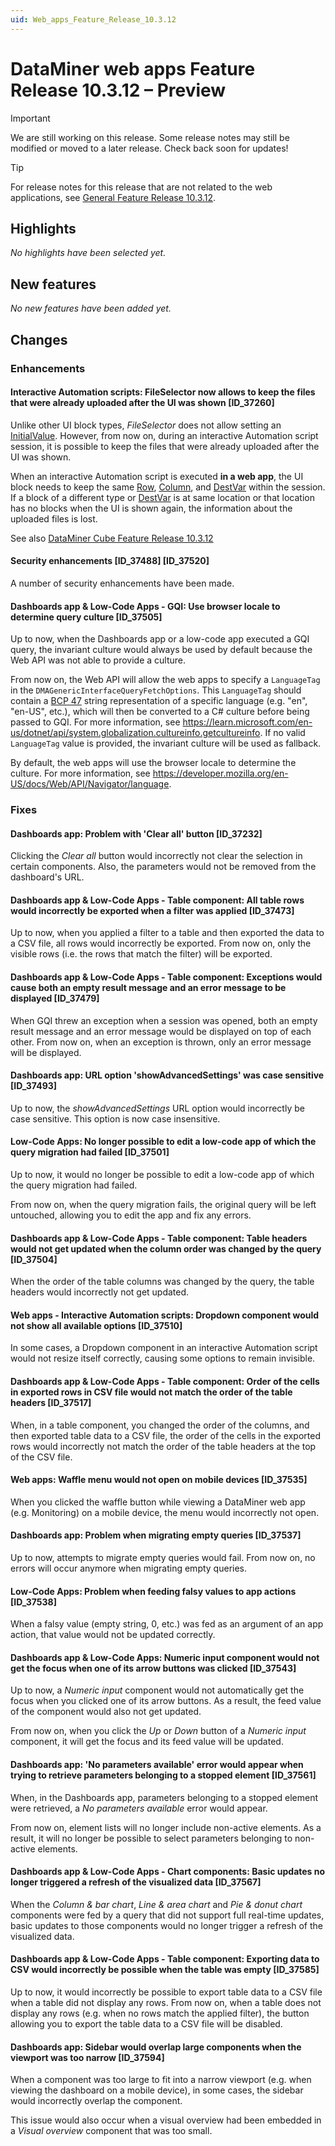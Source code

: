 ```yaml
---
uid: Web_apps_Feature_Release_10.3.12
---
```


# DataMiner web apps Feature Release 10.3.12 – Preview

> [!IMPORTANT]
> We are still working on this release. Some release notes may still be modified or moved to a later release. Check back soon for updates!

> [!TIP]
> For release notes for this release that are not related to the web applications, see [General Feature Release 10.3.12](xref:General_Feature_Release_10.3.12).

## Highlights

*No highlights have been selected yet.*

## New features

*No new features have been added yet.*

## Changes

### Enhancements

#### Interactive Automation scripts: FileSelector now allows to keep the files that were already uploaded after the UI was shown [ID_37260]

<!-- MR 10.3.0 [CU9] - FR 10.3.12 -->

Unlike other UI block types, *FileSelector* does not allow setting an [InitialValue](xref:Skyline.DataMiner.Automation.UIBlockDefinition#Skyline_DataMiner_Automation_UIBlockDefinition_InitialValue). However, from now on, during an interactive Automation script session, it is possible to keep the files that were already uploaded after the UI was shown.

When an interactive Automation script is executed **in a web app**, the UI block needs to keep the same [Row](xref:Skyline.DataMiner.Automation.UIBlockDefinition#Skyline_DataMiner_Automation_UIBlockDefinition_Row), [Column](xref:Skyline.DataMiner.Automation.UIBlockDefinition#Skyline_DataMiner_Automation_UIBlockDefinition_Column), and [DestVar](xref:Skyline.DataMiner.Automation.UIBlockDefinition#Skyline_DataMiner_Automation_UIBlockDefinition_DestVar) within the session. If a block of a different type or [DestVar](xref:Skyline.DataMiner.Automation.UIBlockDefinition#Skyline_DataMiner_Automation_UIBlockDefinition_DestVar) is at same location or that location has no blocks when the UI is shown again, the information about the uploaded files is lost.

See also [DataMiner Cube Feature Release 10.3.12](xref:Cube_Feature_Release_10.3.12#interactive-automation-scripts-fileselector-now-allows-to-keep-the-files-that-were-already-uploaded-after-the-ui-was-shown-id_37260)

#### Security enhancements [ID_37488] [ID_37520]

<!-- RN 37488/37520: MR 10.3.0 [CU9] - FR 10.3.12 -->

A number of security enhancements have been made.

#### Dashboards app & Low-Code Apps - GQI: Use browser locale to determine query culture [ID_37505]

<!-- MR 10.3.0 [CU9] - FR 10.3.12 -->

Up to now, when the Dashboards app or a low-code app executed a GQI query, the invariant culture would always be used by default because the Web API was not able to provide a culture.

From now on, the Web API will allow the web apps to specify a `LanguageTag` in the `DMAGenericInterfaceQueryFetchOptions`. This `LanguageTag` should contain a [BCP 47](https://www.rfc-editor.org/info/bcp47) string representation of a specific language (e.g. "en", "en-US", etc.), which will then be converted to a C# culture before being passed to GQI. For more information, see <https://learn.microsoft.com/en-us/dotnet/api/system.globalization.cultureinfo.getcultureinfo>. If no valid `LanguageTag` value is provided, the invariant culture will be used as fallback.

By default, the web apps will use the browser locale to determine the culture. For more information, see <https://developer.mozilla.org/en-US/docs/Web/API/Navigator/language>.

### Fixes

#### Dashboards app: Problem with 'Clear all' button [ID_37232]

<!-- MR 10.3.0 [CU9] - FR 10.3.12 -->

Clicking the *Clear all* button would incorrectly not clear the selection in certain components. Also, the parameters would not be removed from the dashboard's URL.

#### Dashboards app & Low-Code Apps - Table component: All table rows would incorrectly be exported when a filter was applied [ID_37473]

<!-- MR 10.3.0 [CU9] - FR 10.3.12 -->

Up to now, when you applied a filter to a table and then exported the data to a CSV file, all rows would incorrectly be exported. From now on, only the visible rows (i.e. the rows that match the filter) will be exported.

#### Dashboards app & Low-Code Apps - Table component: Exceptions would cause both an empty result message and an error message to be displayed [ID_37479]

<!-- MR 10.3.0 [CU9] - FR 10.3.12 -->

When GQI threw an exception when a session was opened, both an empty result message and an error message would be displayed on top of each other. From now on, when an exception is thrown, only an error message will be displayed.

#### Dashboards app: URL option 'showAdvancedSettings' was case sensitive [ID_37493]

<!-- MR 10.3.0 [CU9] - FR 10.3.12 -->

Up to now, the *showAdvancedSettings* URL option would incorrectly be case sensitive. This option is now case insensitive.

#### Low-Code Apps: No longer possible to edit a low-code app of which the query migration had failed [ID_37501]

<!-- MR 10.3.0 [CU9] - FR 10.3.12 -->

Up to now, it would no longer be possible to edit a low-code app of which the query migration had failed.

From now on, when the query migration fails, the original query will be left untouched, allowing you to edit the app and fix any errors.

#### Dashboards app & Low-Code Apps - Table component: Table headers would not get updated when the column order was changed by the query [ID_37504]

<!-- MR 10.3.0 [CU9] - FR 10.3.12 -->

When the order of the table columns was changed by the query, the table headers would incorrectly not get updated.

#### Web apps - Interactive Automation scripts: Dropdown component would not show all available options [ID_37510]

<!-- MR 10.3.0 [CU9] - FR 10.3.12 -->

In some cases, a Dropdown component in an interactive Automation script would not resize itself correctly, causing some options to remain invisible.

#### Dashboards app & Low-Code Apps - Table component: Order of the cells in exported rows in CSV file would not match the order of the table headers [ID_37517]

<!-- MR 10.3.0 [CU9] - FR 10.3.12 -->

When, in a table component, you changed the order of the columns, and then exported table data to a CSV file, the order of the cells in the exported rows would incorrectly not match the order of the table headers at the top of the CSV file.

#### Web apps: Waffle menu would not open on mobile devices [ID_37535]

<!-- MR 10.3.0 [CU9] - FR 10.3.12 -->

When you clicked the waffle button while viewing a DataMiner web app (e.g. Monitoring) on a mobile device, the menu would incorrectly not open.

#### Dashboards app: Problem when migrating empty queries [ID_37537]

<!-- MR 10.3.0 [CU9] - FR 10.3.12 -->

Up to now, attempts to migrate empty queries would fail. From now on, no errors will occur anymore when migrating empty queries.

#### Low-Code Apps: Problem when feeding falsy values to app actions [ID_37538]

<!-- MR 10.3.0 [CU9] - FR 10.3.12 -->

When a falsy value (empty string, 0, etc.) was fed as an argument of an app action, that value would not be updated correctly.

#### Dashboards app & Low-Code Apps: Numeric input component would not get the focus when one of its arrow buttons was clicked [ID_37543]

<!-- MR 10.3.0 [CU9] - FR 10.3.12 -->

Up to now, a *Numeric input* component would not automatically get the focus when you clicked one of its arrow buttons. As a result, the feed value of the component would also not get updated.

From now on, when you click the *Up* or *Down* button of a *Numeric input* component, it will get the focus and its feed value will be updated.

#### Dashboards app: 'No parameters available' error would appear when trying to retrieve parameters belonging to a stopped element [ID_37561]

<!-- MR 10.3.0 [CU9] - FR 10.3.12 -->

When, in the Dashboards app, parameters belonging to a stopped element were retrieved, a *No parameters available* error would appear.

From now on, element lists will no longer include non-active elements. As a result, it will no longer be possible to select parameters belonging to non-active elements.

#### Dashboards app & Low-Code Apps - Chart components: Basic updates no longer triggered a refresh of the visualized data [ID_37567]

<!-- MR 10.3.0 [CU9] - FR 10.3.12 -->

When the *Column & bar chart*, *Line & area chart* and *Pie & donut chart* components were fed by a query that did not support full real-time updates, basic updates to those components would no longer trigger a refresh of the visualized data.

#### Dashboards app & Low-Code Apps - Table component: Exporting data to CSV would incorrectly be possible when the table was empty [ID_37585]

<!-- MR 10.3.0 [CU9] - FR 10.3.12 -->

Up to now, it would incorrectly be possible to export table data to a CSV file when a table did not display any rows. From now on, when a table does not display any rows (e.g. when no rows match the applied filter), the button allowing you to export the table data to a CSV file will be disabled.

#### Dashboards app: Sidebar would overlap large components when the viewport was too narrow [ID_37594]

<!-- MR 10.3.0 [CU9] - FR 10.3.12 -->

When a component was too large to fit into a narrow viewport (e.g. when viewing the dashboard on a mobile device), in some cases, the sidebar would incorrectly overlap the component.

This issue would also occur when a visual overview had been embedded in a *Visual overview* component that was too small.

